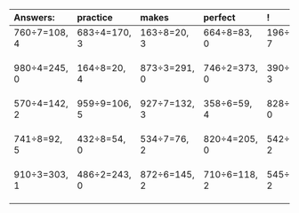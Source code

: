 | Answers: | practice | makes | perfect | ! |
| :--- | :--- | :--- | :--- | :--- |
| 760÷7=108, 4 | 683÷4=170, 3 | 163÷8=20, 3 | 664÷8=83, 0 | 196÷9=21, 7 | 
|   |   |   |   |   | 
|   |   |   |   |   | 
|   |   |   |   |   | 
| 980÷4=245, 0 | 164÷8=20, 4 | 873÷3=291, 0 | 746÷2=373, 0 | 390÷9=43, 3 | 
|   |   |   |   |   | 
|   |   |   |   |   | 
|   |   |   |   |   | 
| 570÷4=142, 2 | 959÷9=106, 5 | 927÷7=132, 3 | 358÷6=59, 4 | 828÷4=207, 0 | 
|   |   |   |   |   | 
|   |   |   |   |   | 
|   |   |   |   |   | 
| 741÷8=92, 5 | 432÷8=54, 0 | 534÷7=76, 2 | 820÷4=205, 0 | 542÷5=108, 2 | 
|   |   |   |   |   | 
|   |   |   |   |   | 
|   |   |   |   |   | 
| 910÷3=303, 1 | 486÷2=243, 0 | 872÷6=145, 2 | 710÷6=118, 2 | 545÷3=181, 2 | 
|   |   |   |   |   | 
|   |   |   |   |   | 
|   |   |   |   |   | 

